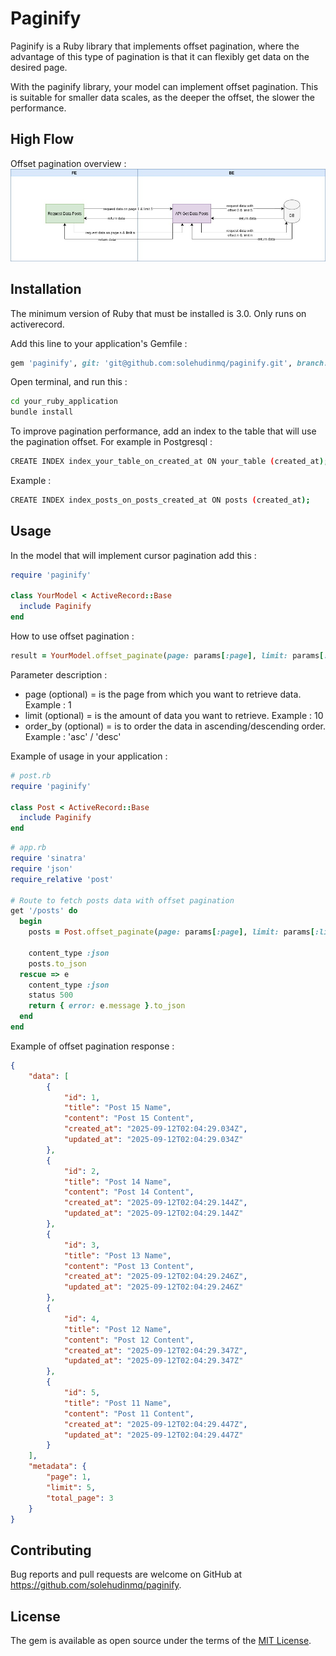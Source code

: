 # Paginify

Paginify is a Ruby ​​library that implements offset pagination, where the advantage of this type of pagination is that it can flexibly get data on the desired page.

With the paginify library, your model can implement offset pagination. This is suitable for smaller data scales, as the deeper the offset, the slower the performance.

## High Flow

Offset pagination overview :
![Logo Ruby](https://github.com/solehudinmq/paginify/blob/development/high_flow/Paginify.jpg)

## Installation

The minimum version of Ruby that must be installed is 3.0.
Only runs on activerecord.

Add this line to your application's Gemfile :

```ruby
gem 'paginify', git: 'git@github.com:solehudinmq/paginify.git', branch: 'main'
```

Open terminal, and run this : 
```bash
cd your_ruby_application
bundle install
```

To improve pagination performance, add an index to the table that will use the pagination offset. For example in Postgresql :
```bash
CREATE INDEX index_your_table_on_created_at ON your_table (created_at);
```

Example : 

```bash
CREATE INDEX index_posts_on_posts_created_at ON posts (created_at);
```

## Usage

In the model that will implement cursor pagination add this :
```ruby
require 'paginify'

class YourModel < ActiveRecord::Base
  include Paginify
end
```

How to use offset pagination :
```ruby
result = YourModel.offset_paginate(page: params[:page], limit: params[:limit], order_by: params[:order_by])
```

Parameter description :
- page (optional) = is the page from which you want to retrieve data. Example : 1
- limit (optional) = is the amount of data you want to retrieve. Example : 10
- order_by (optional) = is to order the data in ascending/descending order. Example : 'asc' / 'desc'

Example of usage in your application :
```ruby
# post.rb
require 'paginify'

class Post < ActiveRecord::Base
  include Paginify
end
```

```ruby
# app.rb
require 'sinatra'
require 'json'
require_relative 'post'

# Route to fetch posts data with offset pagination
get '/posts' do
  begin
    posts = Post.offset_paginate(page: params[:page], limit: params[:limit], order_by: params[:order_by])

    content_type :json
    posts.to_json
  rescue => e
    content_type :json
    status 500
    return { error: e.message }.to_json
  end
end
```

Example of offset pagination response : 
```json
{
    "data": [
        {
            "id": 1,
            "title": "Post 15 Name",
            "content": "Post 15 Content",
            "created_at": "2025-09-12T02:04:29.034Z",
            "updated_at": "2025-09-12T02:04:29.034Z"
        },
        {
            "id": 2,
            "title": "Post 14 Name",
            "content": "Post 14 Content",
            "created_at": "2025-09-12T02:04:29.144Z",
            "updated_at": "2025-09-12T02:04:29.144Z"
        },
        {
            "id": 3,
            "title": "Post 13 Name",
            "content": "Post 13 Content",
            "created_at": "2025-09-12T02:04:29.246Z",
            "updated_at": "2025-09-12T02:04:29.246Z"
        },
        {
            "id": 4,
            "title": "Post 12 Name",
            "content": "Post 12 Content",
            "created_at": "2025-09-12T02:04:29.347Z",
            "updated_at": "2025-09-12T02:04:29.347Z"
        },
        {
            "id": 5,
            "title": "Post 11 Name",
            "content": "Post 11 Content",
            "created_at": "2025-09-12T02:04:29.447Z",
            "updated_at": "2025-09-12T02:04:29.447Z"
        }
    ],
    "metadata": {
        "page": 1,
        "limit": 5,
        "total_page": 3
    }
}
```

## Contributing

Bug reports and pull requests are welcome on GitHub at https://github.com/solehudinmq/paginify.

## License

The gem is available as open source under the terms of the [MIT License](https://opensource.org/licenses/MIT).
